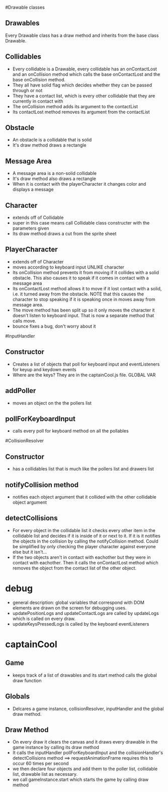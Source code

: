 #Drawable classes
## Drawables 
Every Drawable class has a draw method and inherits from the base class Drawable.
## Collidables 
* Every collidable is a Drawable, every collidable has an onContactLost and an onCollision method which calls the base onContactLost and the base onCollision method.
* They all have solid flag which decides whether they can be passed through or not 
* They have a contact list, which is every other collidable that they are currently in contact with
* The onCollision method adds its argument to the contactList
* Its contactLost method removes its argument from the contactList 
## Obstacle 
* An obstacle is a collidable that is solid 
* It's draw method draws a rectangle 
## Message Area
* A message area is a non-solid collidable
* It's draw method also draws a rectangle
* When it is contact with the playerCharacter it changes color and displays a message 
## Character 
* extends off of Collidable
* super in this case means call Collidable class constructer with the parameters given 
* Its draw method draws a cut from the sprite sheet 
## PlayerCharacter 
* extends off of Character
* moves according to keyboard input UNLIKE character 
* Its onCollision method prevents it from moving if it collides with a solid obstacle. This also causes it to speak if it comes in contact with a message area
* Its onContactLost method allows it to move if it lost contact with a solid, i.e. it turned away from the obstacle. NOTE that this causes the character to stop speaking if it is speaking once in moves away from message area.
* The move method has been split up so it only moves the character it doesn't listen to keyboard input. That is now a separate method that calls move. 
* bounce fixes a bug, don't worry about it 

#InputHandler 
## Constructor
* Creates a list of objects that poll for keyboard input and eventListeners for keyup and keydown events
* Where are the keys? They are in the captainCool.js file. GLOBAL VAR 
## addPoller
* moves an object on the the pollers list 
## pollForKeyboardInput 
* calls every poll for keyboard method on all the pollables 

#CollisionResolver
## Constructor
* has a collidables list that is much like the pollers list and drawers list
## notifyCollision method
* notifies each object argument that it collided with the other collidable object argument 
## detectCollisions
* For every object in the collidable list it checks every other item in the collidable list and decides if it is inside of it or next to it. If it is it notifies the objects in the collision by calling the notifyCollision method. Could be simplified by only checking the player character against everyone else but it isn't...
* If the two objects aren't in contact with eachother but they were in contact with eachother. Then it calls the onContactLost method which removes the object from the contact list of the other object. 

# debug
* general description: global variables that correspond with DOM elements are drawn on the screen for debugging uses. 
* updatePositionLogs and updateContactLogs are called by updateLogs which is called on every draw. 
* updateKeysPressedLogs is called by the keyboard eventListeners 

# captainCool 
## Game
* keeps track of a list of drawables and its start method calls the global draw function 
## Globals
* Delcares a game instance, collisionResolver, inputHandler and the global draw method. 
## Draw Method
* On every draw it clears the canvas and it draws every drawable in the game instance by calling its draw method 
* It calls the inputHandler pollForKeyboardInput and the collisionHandler's detectCollisions method ==> requestAnimationFrame requires this to occur 60 times per second 
* we then declare four objects and add them to the poller list, collidable list, drawable list as necessary. 
* we call gameInstance.start which starts the game by calling draw method 

